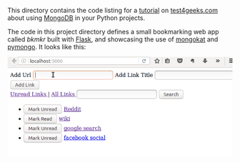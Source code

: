 
This directory contains the code listing for a
[tutorial](https://tests4geeks.com/tutorials/mongodb-tutorial-with-mongokat-and-pymongo)
on [test4geeks.com](http://tests4geeks.com/blog) about using
[MongoDB](http://mongodb.org) in your Python projects. 

The code in this project directory defines a small bookmarking web app
called _bkmkr_ built with [Flask](http://flask.pocoo.org/), and
showcasing the use of
[mongokat](https://mongokat.readthedocs.io/en/latest/) and
[pymongo](http://api.mongodb.org/python/current/).  It looks like
this:

![bkmkr](bkmkr.gif)
